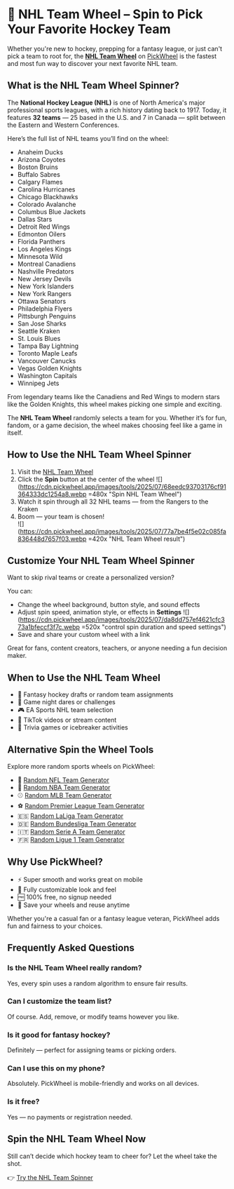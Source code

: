 # 🏒 NHL Team Wheel – Spin to Pick Your Favorite Hockey Team

Whether you're new to hockey, prepping for a fantasy league, or just can't pick a team to root for, the **[NHL Team Wheel](https://pickwheel.app/tools/random-nhl-team-generator)** on [PickWheel](https://pickwheel.app) is the fastest and most fun way to discover your next favorite NHL team.

## What is the NHL Team Wheel Spinner?

The **National Hockey League (NHL)** is one of North America's major professional sports leagues, with a rich history dating back to 1917. Today, it features **32 teams** — 25 based in the U.S. and 7 in Canada — split between the Eastern and Western Conferences.

Here’s the full list of NHL teams you’ll find on the wheel:

- Anaheim Ducks
- Arizona Coyotes
- Boston Bruins
- Buffalo Sabres
- Calgary Flames
- Carolina Hurricanes
- Chicago Blackhawks
- Colorado Avalanche
- Columbus Blue Jackets
- Dallas Stars
- Detroit Red Wings
- Edmonton Oilers
- Florida Panthers
- Los Angeles Kings
- Minnesota Wild
- Montreal Canadiens
- Nashville Predators
- New Jersey Devils
- New York Islanders
- New York Rangers
- Ottawa Senators
- Philadelphia Flyers
- Pittsburgh Penguins
- San Jose Sharks
- Seattle Kraken
- St. Louis Blues
- Tampa Bay Lightning
- Toronto Maple Leafs
- Vancouver Canucks
- Vegas Golden Knights
- Washington Capitals
- Winnipeg Jets

From legendary teams like the Canadiens and Red Wings to modern stars like the Golden Knights, this wheel makes picking one simple and exciting.

The **NHL Team Wheel** randomly selects a team for you. Whether it’s for fun, fandom, or a game decision, the wheel makes choosing feel like a game in itself.

## How to Use the NHL Team Wheel Spinner

1. Visit the [NHL Team Wheel](https://pickwheel.app/tools/random-nhl-team-generator)
2. Click the **Spin** button at the center of the wheel
   ![](https://cdn.pickwheel.app/images/tools/2025/07/68eedc93703176cf91364333dc1254a8.webp =480x "Spin NHL Team Wheel")
3. Watch it spin through all 32 NHL teams — from the Rangers to the Kraken
4. Boom — your team is chosen!  
   ![](https://cdn.pickwheel.app/images/tools/2025/07/77a7be4f5e02c085fa836448d7657f03.webp =420x "NHL Team Wheel result")

## Customize Your NHL Team Wheel Spinner

Want to skip rival teams or create a personalized version?

You can:

- Change the wheel background, button style, and sound effects
- Adjust spin speed, animation style, or effects in **Settings**
  ![](https://cdn.pickwheel.app/images/tools/2025/07/da8dd757ef4621cfc373a1bfeccf3f7c.webp =520x "control spin duration and speed settings")
- Save and share your custom wheel with a link

Great for fans, content creators, teachers, or anyone needing a fun decision maker.

## When to Use the NHL Team Wheel

- 🏒 Fantasy hockey drafts or random team assignments
- 🧊 Game night dares or challenges
- 🎮 EA Sports NHL team selection
- 🎥 TikTok videos or stream content
- 🧠 Trivia games or icebreaker activities

## Alternative Spin the Wheel Tools

Explore more random sports wheels on PickWheel:

- 🏈 [Random NFL Team Generator](/tools/random-nfl-team-generator)
- 🏀 [Random NBA Team Generator](/tools/random-nba-team-generator)
- ⚾ [Random MLB Team Generator](/tools/random-mlb-team-generator)
- ⚽ [Random Premier League Team Generator](/tools/random-premier-league-team-generator)
- 🇪🇸 [Random LaLiga Team Generator](/tools/random-laliga-team-generator)
- 🇩🇪 [Random Bundesliga Team Generator](/tools/random-bundesliga-team-generator)
- 🇮🇹 [Random Serie A Team Generator](/tools/random-serie-a-team-generator)
- 🇫🇷 [Random Ligue 1 Team Generator](/tools/random-ligue-1-team-generator)

## Why Use PickWheel?

- ⚡ Super smooth and works great on mobile
- 🎨 Fully customizable look and feel
- 🆓 100% free, no signup needed
- 💾 Save your wheels and reuse anytime

Whether you're a casual fan or a fantasy league veteran, PickWheel adds fun and fairness to your choices.

## Frequently Asked Questions

### Is the NHL Team Wheel really random?

Yes, every spin uses a random algorithm to ensure fair results.

### Can I customize the team list?

Of course. Add, remove, or modify teams however you like.

### Is it good for fantasy hockey?

Definitely — perfect for assigning teams or picking orders.

### Can I use this on my phone?

Absolutely. PickWheel is mobile-friendly and works on all devices.

### Is it free?

Yes — no payments or registration needed.

## Spin the NHL Team Wheel Now

Still can’t decide which hockey team to cheer for? Let the wheel take the shot.

👉 [Try the NHL Team Spinner](https://pickwheel.app/tools/random-nhl-team-generator)
